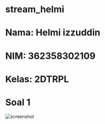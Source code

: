 # stream_helmi

# Nama: Helmi izzuddin
# NIM: 362358302109
# Kelas: 2DTRPL

# Soal 1
![screenshot](asets/images/stream2.jpg)

